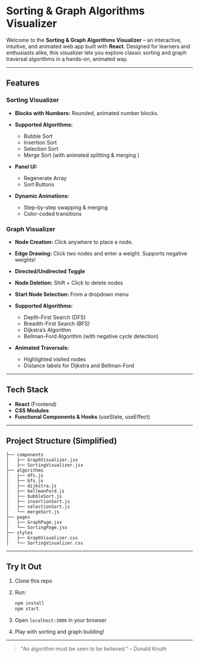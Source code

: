# Sorting & Graph Algorithms Visualizer

Welcome to the **Sorting & Graph Algorithms Visualizer** – an interactive, intuitive, and animated web app built with **React**. Designed for learners and enthusiasts alike, this visualizer lets you explore classic sorting and graph traversal algorithms in a hands-on, animated way.

---

##  Features

###  Sorting Visualizer

* **Blocks with Numbers:** Rounded, animated number blocks.
* **Supported Algorithms:**

  * Bubble Sort
  * Insertion Sort
  * Selection Sort
  * Merge Sort (with animated splitting & merging )
* **Panel UI:**

  * Regenerate Array
  * Sort Buttons
* **Dynamic Animations:**

  * Step-by-step swapping & merging
  * Color-coded transitions

###  Graph Visualizer

* **Node Creation:** Click anywhere to place a node.
* **Edge Drawing:** Click two nodes and enter a weight. Supports negative weights!
* **Directed/Undirected Toggle**
* **Node Deletion:** Shift + Click to delete nodes
* **Start Node Selection:** From a dropdown menu
* **Supported Algorithms:**

  * Depth-First Search (DFS)
  * Breadth-First Search (BFS)
  * Dijkstra’s Algorithm
  * Bellman-Ford Algorithm (with negative cycle detection)
* **Animated Traversals:**

  * Highlighted visited nodes
  * Distance labels for Dijkstra and Bellman-Ford

---

##  Tech Stack

* **React** (Frontend)
* **CSS Modules**
* **Functional Components & Hooks** (useState, useEffect)

---

##  Project Structure (Simplified)

```
├── components
│   ├── GraphVisualizer.jsx
│   ├── SortingVisualizer.jsx
├── algorithms
│   ├── dfs.js
│   ├── bfs.js
│   ├── dijkstra.js
│   ├── bellmanFord.js
│   ├── bubbleSort.js
│   ├── insertionSort.js
│   ├── selectionSort.js
│   └── mergeSort.js
├── pages
│   ├── GraphPage.jsx
│   └── SortingPage.jsx
├── styles
│   ├── GraphVisualizer.css
│   └── SortingVisualizer.css
```

---

##  Try It Out

1. Clone this repo
2. Run:

   ```bash
   npm install
   npm start
   ```
3. Open `localhost:3000` in your browser
4. Play with sorting and graph building!


---

> "An algorithm must be seen to be believed." – Donald Knuth

